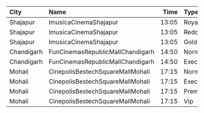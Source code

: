 | City       | Name                             |  Time | Type      | Price | Capacity | Booked |
| :--------- | :------------------------------- | ----: | :-------- | ----: | -------: | -----: |
| Shajapur   | ImusicaCinemaShajapur            | 13:05 | Royal     |  250₹ |       12 |      0 |
| Shajapur   | ImusicaCinemaShajapur            | 13:05 | Redcarpet |  130₹ |       90 |      0 |
| Shajapur   | ImusicaCinemaShajapur            | 13:05 | Gold      |   90₹ |       45 |      0 |
| Chandigarh | FunCinemasRepublicMallChandigarh | 14:50 | Normal    |  140₹ |       66 |     30 |
| Chandigarh | FunCinemasRepublicMallChandigarh | 14:50 | Executive |  150₹ |      166 |     91 |
| Mohali     | CinepolisBestechSquareMallMohali | 17:15 | Normal    |  160₹ |       22 |      0 |
| Mohali     | CinepolisBestechSquareMallMohali | 17:15 | Executive |  180₹ |       59 |     19 |
| Mohali     | CinepolisBestechSquareMallMohali | 17:15 | Premium   |  200₹ |       41 |     31 |
| Mohali     | CinepolisBestechSquareMallMohali | 17:15 | Vip       |  300₹ |        9 |      7 |
